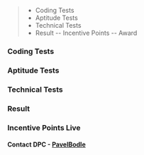 





> - Coding Tests
> - Aptitude Tests
> - Technical Tests
> - Result
>   -- Incentive Points 
>   -- Award 


### Coding Tests

### Aptitude Tests

### Technical Tests

### Result 

### Incentive Points Live

#### Contact DPC - [PavelBodle](https://www.linkedin.com/in/pavelbodle/)


